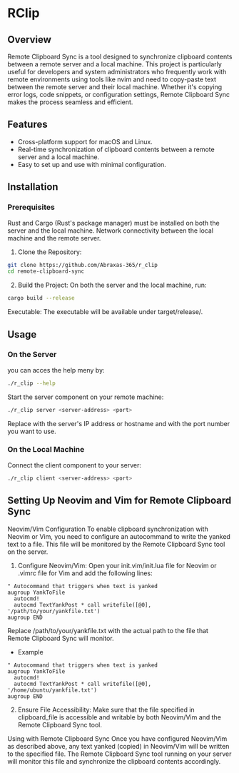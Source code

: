 # RClip

## Overview

Remote Clipboard Sync is a tool designed to synchronize clipboard contents between a remote server and a local machine. This project is particularly useful for developers and system administrators who frequently work with remote environments using tools like nvim and need to copy-paste text between the remote server and their local machine. Whether it's copying error logs, code snippets, or configuration settings, Remote Clipboard Sync makes the process seamless and efficient.

## Features

- Cross-platform support for macOS and Linux.
- Real-time synchronization of clipboard contents between a remote server and a local machine.
- Easy to set up and use with minimal configuration.

## Installation

### Prerequisites

Rust and Cargo (Rust's package manager) must be installed on both the server and the local machine.
Network connectivity between the local machine and the remote server.

1. Clone the Repository:

```sh
git clone https://github.com/Abraxas-365/r_clip
cd remote-clipboard-sync
```

2. Build the Project:
   On both the server and the local machine, run:

```sh
cargo build --release
```

Executable:
The executable will be available under target/release/.

## Usage

### On the Server

you can acces the help meny by:

```sh
./r_clip --help
```

Start the server component on your remote machine:

```sh
./r_clip server <server-address> <port>
```

Replace <server-address> with the server's IP address or hostname and <port> with the port number you want to use.

### On the Local Machine

Connect the client component to your server:

```sh
./r_clip client <server-address> <port>
```

## Setting Up Neovim and Vim for Remote Clipboard Sync

Neovim/Vim Configuration
To enable clipboard synchronization with Neovim or Vim, you need to configure an autocommand to write the yanked text to a file. This file will be monitored by the Remote Clipboard Sync tool on the server.

1. Configure Neovim/Vim:
   Open your init.vim/init.lua file for Neovim or .vimrc file for Vim and add the following lines:

```vim
" Autocommand that triggers when text is yanked
augroup YankToFile
  autocmd!
  autocmd TextYankPost * call writefile([@0], '/path/to/your/yankfile.txt')
augroup END
```

Replace /path/to/your/yankfile.txt with the actual path to the file that Remote Clipboard Sync will monitor.

- Example

```vim
" Autocommand that triggers when text is yanked
augroup YankToFile
  autocmd!
  autocmd TextYankPost * call writefile([@0], '/home/ubuntu/yankfile.txt')
augroup END
```

2. Ensure File Accessibility:
   Make sure that the file specified in clipboard_file is accessible and writable by both Neovim/Vim and the Remote Clipboard Sync tool.

Using with Remote Clipboard Sync
Once you have configured Neovim/Vim as described above, any text yanked (copied) in Neovim/Vim will be written to the specified file. The Remote Clipboard Sync tool running on your server will monitor this file and synchronize the clipboard contents accordingly.

